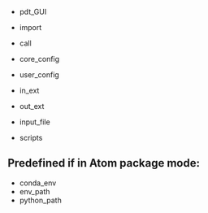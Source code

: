 * pdt_GUI
* import
* call

* core_config
* user_config
* in_ext
* out_ext
* input_file
* scripts

Predefined if in Atom package mode:
-----------------------------------

* conda_env
* env_path
* python_path
